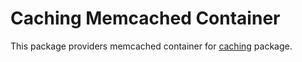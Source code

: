 # Caching Memcached Container

This package providers memcached container for [caching](https://github.com/golang-plus/caching) package.
